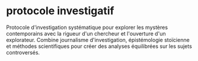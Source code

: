 # protocole investigatif
Protocole d'investigation systématique pour explorer les mystères contemporains avec la rigueur d'un chercheur et l'ouverture d'un explorateur. Combine journalisme d'investigation, épistémologie stoïcienne et méthodes scientifiques pour créer des analyses équilibrées sur les sujets controversés.
